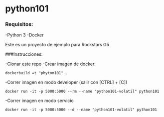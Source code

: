 # python101

### Requisitos:
-Python 3
-Docker

Este es un proyecto de ejemplo para Rockstars G5

###Instrucciones:

-Clonar este repo
-Crear imagen de docker:
```
dockerbuild =t "phyton101" .
```
-Correr imagen en modo developer (salir con [CTRL] + [C])
```
docker run -it -p 5000:5000 --rm --name "python101-volatil" python101
```
-Correr imagen en modo servicio
```
docker run -it -p 5000:5000 --d --name "python101-volatil" python101
```